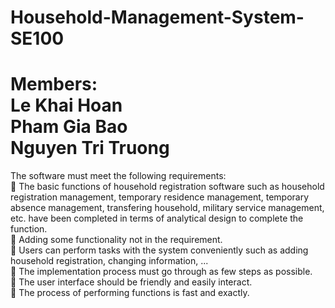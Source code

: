 # Household-Management-System-SE100
Members:        
Le Khai Hoan        
Pham Gia Bao        
Nguyen Tri Truong         
===============================================
The software must meet the following requirements:          
	The basic functions of household registration software such as household registration management, temporary residence management, temporary absence management, transfering household, military service management, etc. have been completed in terms of analytical design to complete the function.                
	Adding some functionality not in the requirement.                                    
	Users can perform tasks with the system conveniently such as adding household registration, changing information, ...                   
	The implementation process must go through as few steps as possible.                            
	The user interface should be friendly and easily interact.                                
	The process of performing functions is fast and exactly.                                          

